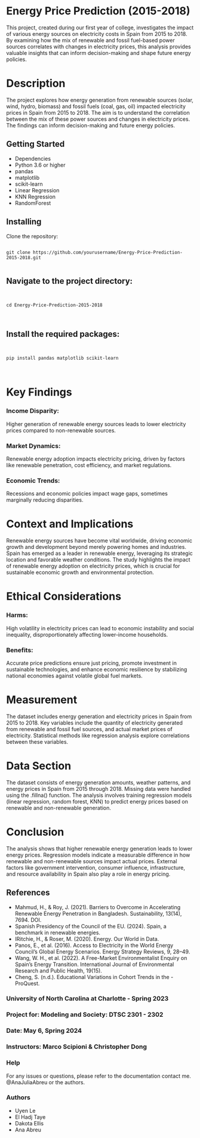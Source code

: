 # Energy Price Prediction (2015-2018)
This project, created during our first year of college, investigates the impact of various energy sources on electricity costs in Spain from 2015 to 2018. By examining how the mix of renewable and fossil fuel-based power sources correlates with changes in electricity prices, this analysis provides valuable insights that can inform decision-making and shape future energy policies.

# Description
The project explores how energy generation from renewable sources (solar, wind, hydro, biomass) and fossil fuels (coal, gas, oil) impacted electricity prices in Spain from 2015 to 2018. 
The aim is to understand the correlation between the mix of these power sources and changes in electricity prices. The findings can inform decision-making and future energy policies.

## Getting Started
- Dependencies
- Python 3.6 or higher
- pandas
- matplotlib
- scikit-learn
- Linear Regression
- KNN Regression
- RandomForest

## Installing
Clone the repository:

```

git clone https://github.com/yourusername/Energy-Price-Prediction-2015-2018.git


```


## Navigate to the project directory:

```


cd Energy-Price-Prediction-2015-2018



```

## Install the required packages:

```


pip install pandas matplotlib scikit-learn



```

# Key Findings
### Income Disparity:
Higher generation of renewable energy sources leads to lower electricity prices compared to non-renewable sources.

### Market Dynamics: 
Renewable energy adoption impacts electricity pricing, driven by factors like renewable penetration, cost efficiency, and market regulations.

### Economic Trends:
Recessions and economic policies impact wage gaps, sometimes marginally reducing disparities.

# Context and Implications
Renewable energy sources have become vital worldwide, driving economic growth and development beyond merely powering homes and industries. Spain has emerged as a leader in renewable energy, leveraging its strategic location and favorable weather conditions. The study highlights the impact of renewable energy adoption on electricity prices, which is crucial for sustainable economic growth and environmental protection.

# Ethical Considerations

### Harms: 
High volatility in electricity prices can lead to economic instability and social inequality, disproportionately affecting lower-income households.
### Benefits: 
Accurate price predictions ensure just pricing, promote investment in sustainable technologies, and enhance economic resilience by stabilizing national economies against volatile global fuel markets.

# Measurement
The dataset includes energy generation and electricity prices in Spain from 2015 to 2018. Key variables include the quantity of electricity generated from renewable and fossil fuel sources, and actual market prices of electricity. Statistical methods like regression analysis explore correlations between these variables.

# Data Section
The dataset consists of energy generation amounts, weather patterns, and energy prices in Spain from 2015 through 2018. Missing data were handled using the .fillna() function. The analysis involves training regression models (linear regression, random forest, KNN) to predict energy prices based on renewable and non-renewable generation.

# Conclusion
The analysis shows that higher renewable energy generation leads to lower energy prices. Regression models indicate a measurable difference in how renewable and non-renewable sources impact actual prices. External factors like government intervention, consumer influence, infrastructure, and resource availability in Spain also play a role in energy pricing.

## References
* Mahmud, H., & Roy, J. (2021). Barriers to Overcome in Accelerating Renewable Energy Penetration in Bangladesh. Sustainability, 13(14), 7694. DOI.
* Spanish Presidency of the Council of the EU. (2024). Spain, a benchmark in renewable energies. 
* IRitchie, H., & Roser, M. (2020). Energy. Our World in Data.
* Panos, E., et al. (2016). Access to Electricity in the World Energy Council’s Global Energy Scenarios. Energy Strategy Reviews, 9, 28–49.
* Wang, W. H., et al. (2022). A Free-Market Environmentalist Enquiry on Spain’s Energy Transition. International Journal of Environmental Research and Public Health, 19(15).
* Cheng, S. (n.d.). Educational Variations in Cohort Trends in the - ProQuest.


### University of North Carolina at Charlotte - Spring 2023
### Project for: Modeling and Society: DTSC 2301 - 2302
### Date: May 6, Spring 2024

### Instructors: Marco Scipioni & Christopher Dong
### Help
For any issues or questions, please refer to the documentation contact me. @AnaJuliaAbreu or the authors. 

### Authors
- Uyen Le
- El Hadj Taye
- Dakota Ellis
- Ana Abreu

